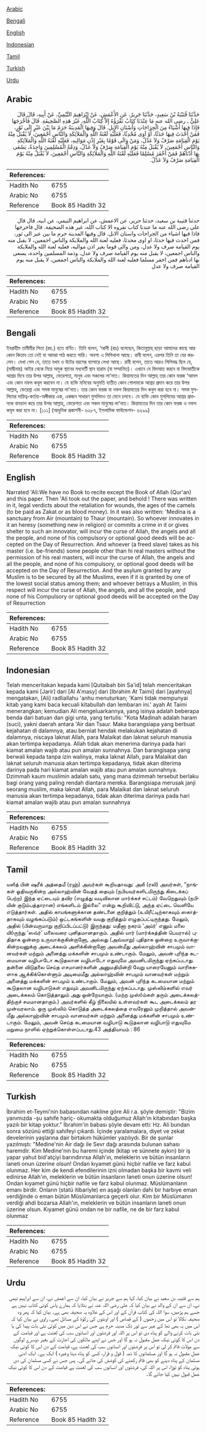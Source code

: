 [Arabic](#arabic)

[Bengali](#bengali)

[English](#english)

[Indonesian](#indonesian)

[Tamil](#tamil)

[Turkish](#turkish)

[Urdu](#urdu)

## Arabic


<div dir="rtl" lang="ar" style={{fontSize:'larger',backgroundColor:'#f8f9fa',padding:20}}>
حَدَّثَنَا قُتَيْبَةُ بْنُ سَعِيدٍ، حَدَّثَنَا جَرِيرٌ، عَنِ الأَعْمَشِ، عَنْ إِبْرَاهِيمَ التَّيْمِيِّ، عَنْ أَبِيهِ، قَالَ قَالَ عَلِيٌّ ـ رضى الله عنه مَا عِنْدَنَا كِتَابٌ نَقْرَؤُهُ إِلاَّ كِتَابُ اللَّهِ، غَيْرَ هَذِهِ الصَّحِيفَةِ‏.‏ قَالَ فَأَخْرَجَهَا فَإِذَا فِيهَا أَشْيَاءُ مِنَ الْجِرَاحَاتِ وَأَسْنَانِ الإِبِلِ‏.‏ قَالَ وَفِيهَا الْمَدِينَةُ حَرَمٌ مَا بَيْنَ عَيْرٍ إِلَى ثَوْرٍ، فَمَنْ أَحْدَثَ فِيهَا حَدَثًا، أَوْ آوَى مُحْدِثًا، فَعَلَيْهِ لَعْنَةُ اللَّهِ وَالْمَلاَئِكَةِ وَالنَّاسِ أَجْمَعِينَ، لاَ يُقْبَلُ مِنْهُ يَوْمَ الْقِيَامَةِ صَرْفٌ وَلاَ عَدْلٌ، وَمَنْ وَالَى قَوْمًا بِغَيْرِ إِذْنِ مَوَالِيهِ، فَعَلَيْهِ لَعْنَةُ اللَّهِ وَالْمَلاَئِكَةِ وَالنَّاسِ أَجْمَعِينَ، لاَ يُقْبَلُ مِنْهُ يَوْمَ الْقِيَامَةِ صَرْفٌ وَلاَ عَدْلٌ، وَذِمَّةُ الْمُسْلِمِينَ وَاحِدَةٌ، يَسْعَى بِهَا أَدْنَاهُمْ فَمَنْ أَخْفَرَ مُسْلِمًا فَعَلَيْهِ لَعْنَةُ اللَّهِ وَالْمَلاَئِكَةِ وَالنَّاسِ أَجْمَعِينَ، لاَ يُقْبَلُ مِنْهُ يَوْمَ الْقِيَامَةِ صَرْفٌ وَلاَ عَدْلٌ‏.‏
</div>
<div style={{backgroundColor:'#f8f9fa',padding:20, marginBottom: 10}}><table> <thead> <tr> <th>References:</th> <th></th> </tr> </thead> <tbody><tr><td>Hadith No</td><td>6755</td></tr><tr><td>Arabic No</td><td>6755</td></tr><tr><td>Reference</td><td>Book 85 Hadith 32</td></tr></tbody></table></div>


<div dir="rtl" lang="ar" style={{fontSize:'larger',backgroundColor:'#f8f9fa',padding:20}}>
حدثنا قتيبة بن سعيد، حدثنا جرير، عن الاعمش، عن ابراهيم التيمي، عن ابيه، قال قال علي رضى الله عنه ما عندنا كتاب نقروه الا كتاب الله، غير هذه الصحيفة. قال فاخرجها فاذا فيها اشياء من الجراحات واسنان الابل. قال وفيها المدينة حرم ما بين عير الى ثور، فمن احدث فيها حدثا، او اوى محدثا، فعليه لعنة الله والملايكة والناس اجمعين، لا يقبل منه يوم القيامة صرف ولا عدل، ومن والى قوما بغير اذن مواليه، فعليه لعنة الله والملايكة والناس اجمعين، لا يقبل منه يوم القيامة صرف ولا عدل، وذمة المسلمين واحدة، يسعى بها ادناهم فمن اخفر مسلما فعليه لعنة الله والملايكة والناس اجمعين، لا يقبل منه يوم القيامة صرف ولا عدل
</div>
<div style={{backgroundColor:'#f8f9fa',padding:20, marginBottom: 10}}><table> <thead> <tr> <th>References:</th> <th></th> </tr> </thead> <tbody><tr><td>Hadith No</td><td>6755</td></tr><tr><td>Arabic No</td><td>6755</td></tr><tr><td>Reference</td><td>Book 85 Hadith 32</td></tr></tbody></table></div>

## Bengali


<div dir="ltr" lang="bn" style={{fontSize:'larger',backgroundColor:'#f8f9fa',padding:20}}>
ইবরাহীম তামীমীর পিতা (রহ.) হতে বর্ণিত। তিনি বলেন, ‘আলী (রাঃ) বলেছেন, কিতাবুল্লাহ্ ছাড়া আমাদের কাছে আর কোন কিতাব তো নেই যা আমরা পাঠ করতে পারি। অবশ্য এ লিপিখানা আছে। রাবী বলেন, এরপর তিনি তা বের করলেন। দেখা গেল যে, তাতে যখম ও উটের বয়সের ব্যাপারে লেখা আছে। রাবী বলেন, তাতে আরও লিপিবদ্ধ ছিল যে, (মাদ্বীনার) আইর থেকে নিয়ে অমুক স্থানের মধ্যবর্তী স্থান হারাম (বা সম্মানিত)। এখানে যে বিদআত করবে বা বিদআতীকে আশ্রয় দিবে তার উপর আল্লাহ্, ফেরেশতা, মানুষ এবং সকলের লা‘নাত। কিয়ামতের দিন আল্লাহ্ তার কোন ফরজ ‘আমল এবং কোন নফল কবূল করবেন না। যে ব্যক্তি মনিবের অনুমতি ব্যতীত কোন গোলামকে আশ্রয় প্রদান করে তার উপর আল্লাহ্, ফেরেশ্তা এবং সমস্ত মানুষের লা‘নাত। তার কোন ফরজ বা নফল কিয়ামতের দিন কবুল করা হবে না। সমস্ত মুসলিমের দায়িত্ব-কর্তব্য-অঙ্গীকার এক, একজন সাধারণ মুসলিমও তা মেনে চলবে। যে ব্যক্তি কোন মুসলিমের আশ্রয় প্রদানকে বানচাল করে তার উপর আল্লাহ্, ফেরেশতা এবং সকল মানুষের লা‘নাত। কিয়ামতের দিন তার কোন ফরজ ও নফল কবূল করা হবে না। [১১১] (আধুনিক প্রকাশনী- ৬২৮৭, ইসলামিক ফাউন্ডেশন- ৬২৯৯)
</div>
<div style={{backgroundColor:'#f8f9fa',padding:20, marginBottom: 10}}><table> <thead> <tr> <th>References:</th> <th></th> </tr> </thead> <tbody><tr><td>Hadith No</td><td>6755</td></tr><tr><td>Arabic No</td><td>6755</td></tr><tr><td>Reference</td><td>Book 85 Hadith 32</td></tr></tbody></table></div>

## English


<div dir="ltr" lang="en" style={{fontSize:'larger',backgroundColor:'#f8f9fa',padding:20}}>
Narrated 'Ali:We have no Book to recite except the Book of Allah (Qur'an) and this paper. Then 'Ali took out the paper, and behold ! There was written in it, legal verdicts about the retaliation for wounds, the ages of the camels (to be paid as Zakat or as blood money). In it was also written: 'Medina is a sanctuary from Air (mountain) to Thaur (mountain). So whoever innovates in it an heresy (something new in religion) or commits a crime in it or gives shelter to such an innovator, will incur the curse of Allah, the angels and all the people, and none of his compulsory or optional good deeds will be accepted on the Day of Resurrection. And whoever (a freed slave) takes as his master (i.e. be-friends) some people other than hi real masters without the permission of his real masters, will incur the curse of Allah, the angels and all the people, and none of his compulsory, or optional good deeds will be accepted on the Day of Resurrection. And the asylum granted by any Muslim is to be secured by all the Muslims, even if it is granted by one of the lowest social status among them; and whoever betrays a Muslim, in this respect will incur the curse of Allah, the angels, and all the people, and none of his Compulsory or optional good deeds will be accepted on the Day of Resurrection
</div>
<div style={{backgroundColor:'#f8f9fa',padding:20, marginBottom: 10}}><table> <thead> <tr> <th>References:</th> <th></th> </tr> </thead> <tbody><tr><td>Hadith No</td><td>6755</td></tr><tr><td>Arabic No</td><td>6755</td></tr><tr><td>Reference</td><td>Book 85 Hadith 32</td></tr></tbody></table></div>

## Indonesian


<div dir="ltr" lang="id" style={{fontSize:'larger',backgroundColor:'#f8f9fa',padding:20}}>
Telah menceritakan kepada kami [Qutaibah bin Sa'id] telah menceritakan kepada kami [Jarir] dari [Al A'masy] dari [Ibrahim At Taimi] dari [ayahnya] mengatakan, [Ali] radliallahu 'anhu menuturkan; 'Kami tidak mempunyai kitab yang kami baca kecuali kitabullah dan lembaran ini.' ayah At Taimi menerangkan; kemudian Ali mengeluarkannya, yang isinya adalah beberapa benda dari batuan dan gigi unta, yang tertulis: "Kota Madinah adalah haram (suci), yakni daerah antara 'Air dan Tsaur. Maka barangsiapa yang berbuat kejahatan di dalamnya, atau berniat hendak melakukan kejahatan di dalamnya, niscaya laknat Allah, para Malaikat dan laknat seluruh manusia akan tertimpa kepadanya. Allah tidak akan menerima darinya pada hari kiamat amalan wajib atau pun amalan sunnahnya. Dan barangisapa yang berwali kepada tanpa izin walinya, maka laknat Allah, para Malaikat dan laknat seluruh manusia akan tertimpa kepadanya, tidak akan diterima darinya pada hari kiamat amalan wajib atau pun amalan sunnahnya. Dzimmah kaum muslimin adalah satu, yang mana dzimmah tersebut berlaku bagi orang yang paling rendah diantara mereka. Barangsiapa merusak janji seorang muslim, maka laknat Allah, para Malaikat dan laknat seluruh manusia akan tertimpa kepadanya, tidak akan diterima darinya pada hari kiamat amalan wajib atau pun amalan sunnahnya
</div>
<div style={{backgroundColor:'#f8f9fa',padding:20, marginBottom: 10}}><table> <thead> <tr> <th>References:</th> <th></th> </tr> </thead> <tbody><tr><td>Hadith No</td><td>6755</td></tr><tr><td>Arabic No</td><td>6755</td></tr><tr><td>Reference</td><td>Book 85 Hadith 32</td></tr></tbody></table></div>

## Tamil


<div dir="ltr" lang="ta" style={{fontSize:'larger',backgroundColor:'#f8f9fa',padding:20}}>
யஸீத் பின் ஷரீக் அத்தைமீ (ரஹ்) அவர்கள் கூறியதாவது: அலீ (ரலி) அவர்கள், “நாங்கள் ஓதிவருகின்ற அல்லாஹ்வின் வேதத் தையும் (நபியவர்களிடமிருந்து கிடைக்கப் பெற்ற) இந்த ஏட்டையும் தவிர (எழுத்து வடிவிலான மார்க்கச் சட்டம்) வேறெதுவும் (நபியின் குடும்பத்தாரான) எங்களிடம் இல்லை” என்று கூறிவிட்டு, அந்த ஏட்டை வெளியே எடுத்தார்கள். அதில் காயங்களுக்கான தண்டனை குறித்தும் (உயிரீட்டிற்காகவும் ஸகாத்தாகவும் வழங்கப்படும்) ஒட்டகங்களின் வயது குறித்தும் எழுதப்பட்டிருந்தது. மேலும், அதில் (பின்வருமாறு குறிப்பிடப்பட்டு) இருந்தது: மதீனா நகரம் ‘அய்ர்’ எனும் மலை யிóருந்து ‘ஸவ்ர்’ மலைவரை புனிதமானதாகும். அதில் யார் (மார்க்கத்தின் பெயரால்) புதிதாக ஒன்றை உருவாக்குகின்றானோ, அல்லது (அவ்வாறு) புதிதாக ஒன்றை உருவாக்குகின்றவனுக்கு அடைக்கலம் அளிக்கின்றானோ அவன்மீது அல்லாஹ்வின் சாபமும் வானவர்கள் மற்றும் அனைத்து மக்களின் சாபமும் உண்டாகும். மேலும், அவன் புரிந்த கடமையான வழிபாடோ கூடுதலான வழிபாடோ எதுவுமே அவனிடமிருந்து ஏற்கப்படாது. தன்னை விடுதலை செய்த எசமானர்களின் அனுமதியின்றி வேறு யாரையேனும் வாரிசுகளாக ஆக்கிக்கொள்ளும் அடிமைமீது அல்லாஹ்வின் சாபமும் வானவர்கள் மற்றும் அனைத்து மக்களின் சாபமும் உண்டாகும். மேலும், அவன் புரிந்த கடமையான மற்றும் கூடுதலான வழிபாடுகள் எதுவும் அவனிடமிருந்து ஏற்கப்படாது. முஸ்லிம்களில் எவர் அடைக்கலம் கொடுத்தாலும் அது ஒன்றேயாகும். (மற்ற முஸ்óம்கள் தரும் அடைக்கலத்திற்குச் சமமானதாகும்.) அவர்களில் கீழ் நிலையில் உள்ளவர்கள் கூட அடைக்கலம் தர முன்வரலாம். ஒரு முஸ்லிம் கொடுத்த அடைக்கலத்தை எவரேனும் முறித்தால் அவன்மீது அல்லாஹ்வின் சாபமும் வானவர்கள் மற்றும் அனைத்து மக்களின் சாபமும் உண்டாகும். மேலும், அவன் செய்த கடமையான வழிபாடு கூடுதலான வழிபாடு எதுவுமே மறுமை நாளில் ஏற்றுக்கொள்ளப்படாது.43 அத்தியாயம் : 86
</div>
<div style={{backgroundColor:'#f8f9fa',padding:20, marginBottom: 10}}><table> <thead> <tr> <th>References:</th> <th></th> </tr> </thead> <tbody><tr><td>Hadith No</td><td>6755</td></tr><tr><td>Arabic No</td><td>6755</td></tr><tr><td>Reference</td><td>Book 85 Hadith 32</td></tr></tbody></table></div>

## Turkish


<div dir="ltr" lang="tr" style={{fontSize:'larger',backgroundColor:'#f8f9fa',padding:20}}>
İbrahim et-Teymi'nin babasından nakline göre Ali r.a. şöyle demiştir: "Bizim yanımızda -şu sahife hariç- okumakta olduğumuz Allah'ın kitabından başka yazılı bir kitap yoktur." İbrahim'in babası şöyle devam etti: Hz. Ali bundan sonra sözünü ettiği sahifeyi çıkardı. İçinde yaralamalara, diyet ve zekat develerinin yaşlarına dair birtakım hükümler yazılıydı. Bir de şunlar yazılmıştı: "Medine'nin Air dağı ile Sevr dağı arasında bulunan sahası haremdir. Kim Medine'nin bu haremi içinde (kitap ve sünnete aykırı) bir iş yapar yahut bid'atçiyi barındırırsa Allah'ın, meleklerin ve bütün insanların laneti onun üzerine olsun! Ondan kıyamet günü hiçbir nafile ve farz kabul olunmaz. Her kim de kendi efendilerinin izni olmadan başka bir kavmi veli edinirse Allah'ın, meleklerin ve bütün insanların Ianeti onun üzerine olsun! Ondan kıyamet günü hiçbir nafile ve farz kabul olunmaz. Müslümanların emanı birdir. Onların (statü itibariyle) en aşağı olanları dahi bir harbıye eman verdiğinde o eman bütün Müslümanlarca geçerli olur. Kim bir Müslümanın verdiği ahdi bozarsa Allah'ın, meleklerin ve bütün insanların laneti onun üzerine olsun. Kıyamet günü ondan ne bir nafile, ne de bir farz kabul olunmaz
</div>
<div style={{backgroundColor:'#f8f9fa',padding:20, marginBottom: 10}}><table> <thead> <tr> <th>References:</th> <th></th> </tr> </thead> <tbody><tr><td>Hadith No</td><td>6755</td></tr><tr><td>Arabic No</td><td>6755</td></tr><tr><td>Reference</td><td>Book 85 Hadith 32</td></tr></tbody></table></div>

## Urdu


<div dir="rtl" lang="ur" style={{fontSize:'larger',backgroundColor:'#f8f9fa',padding:20}}>
ہم سے قتیبہ بن سعید نے بیان کیا، کہا ہم سے جریر نے بیان کیا، ان سے اعمش نے، ان سے ابراہیم تیمی نے، ان سے ان کے والد نے بیان کیا کہ علی رضی اللہ عنہ نے بتلایا کہ ہمارے پاس کوئی کتاب نہیں ہے جسے ہم پڑھیں، سوا اللہ کی کتاب قرآن کے اور اس کے علاوہ یہ صحیفہ بھی ہے۔ بیان کیا کہ پھر وہ صحیفہ نکالا تو اس میں زخموں ( کے قصاص ) اور اونٹوں کی زکوٰۃ کے مسائل تھے۔ راوی نے بیان کیا کہ اس میں یہ بھی تھا کے عیر سے ثور تک مدینہ حرم ہے جس نے اس دین میں کوئی نئی بات پیدا کی یا نئی بات کرنے والے کو پناہ دی تو اس پر اللہ اور فرشتوں اور انسانوں سب کی لعنت ہے اور قیامت کے دن اس کا کوئی نیک عمل مقبول نہ ہو گا اور جس نے اپنے مالکوں کی اجازت کے بغیر دوسرے لوگوں سے مولات قائم کر لی تو اس پر فرشتوں اور انسانوں سب کی لعنت ہے، قیامت کے دن اس کا کوئی نیک عمل مقبول نہ ہو گا اور مسلمانوں کا ذمہ ( قول و قرار، کسی کو پناہ دینا وغیرہ ) ایک ہے۔ ایک ادنی مسلمان کے پناہ دینے کو بھی قائم رکھنے کی کوشش کی جائے گی۔ پس جس نے کسی مسلمان کی دی ہوئی پناہ کو توڑا، اس پر اللہ کی، فرشتوں اور انسانوں سب کی لعنت ہے قیامت کے دن اس کا کوئی نیک عمل قبول نہیں کیا جائے گا۔
</div>
<div style={{backgroundColor:'#f8f9fa',padding:20, marginBottom: 10}}><table> <thead> <tr> <th>References:</th> <th></th> </tr> </thead> <tbody><tr><td>Hadith No</td><td>6755</td></tr><tr><td>Arabic No</td><td>6755</td></tr><tr><td>Reference</td><td>Book 85 Hadith 32</td></tr></tbody></table></div>